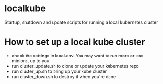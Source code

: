 # localkube
Startup, shutdown and update scripts for running a local kubernetes cluster

# How to set up a local kube cluster

- check the settings in local.env. You may want to run more or less minions, up to you
- run cluster_update.sh to clone or update your kubernetes repo
- run cluster_up.sh to bring up your kube cluster
- run cluster_down.sh to destroy it when you're done
